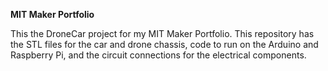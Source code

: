 **MIT Maker Portfolio**

This the DroneCar project for my MIT Maker Portfolio. This repository has the STL files for the car and drone chassis, code to run on the Arduino and Raspberry Pi, and the circuit connections for the electrical components.
